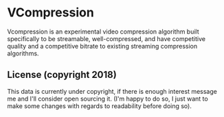 # VCompression

Vcompression is an experimental video compression algorithm built specifically to be streamable, well-compressed, and have competitive quality and a competitive bitrate to existing streaming compression algorithms.

## License (copyright 2018)
This data is currently under copyright, if there is enough interest message me and I'll consider open sourcing it. (I'm happy to do so, I just want to make some changes with regards to readability before doing so).

